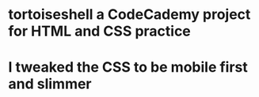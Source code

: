 # tortoiseshell a CodeCademy project for HTML and CSS practice
# I tweaked the CSS to be mobile first and slimmer
